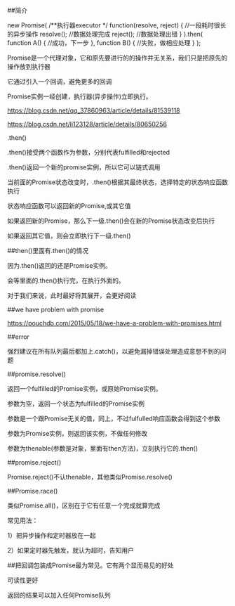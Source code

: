 ##简介	

new Promise(
	  /**执行器executor */
	  function(resolve, reject) {
	    //一段耗时很长的异步操作
	    resolve(); //数据处理完成
	    reject(); //数据处理出错
	  }
	).then(
	  function A() {
	    //成功，下一步
	  },
	  function B() {
	    //失败，做相应处理
	  }
	);


Promise是一个代理对象，它和原先要进行的的操作并无关系，我们只是把原先的操作放到执行器


它通过引入一个回调，避免更多的回调


Promise实例一经创建，执行器(异步操作)立即执行。

https://blog.csdn.net/qq_37860963/article/details/81539118

https://blog.csdn.net/li123128/article/details/80650256

.then()

.then()接受两个函数作为参数，分别代表fulfilled和rejected

.then()返回一个新的promise实例，所以它可以链式调用

当前面的Promise状态改变时，.then()根据其最终状态，选择特定的状态响应函数执行

状态响应函数可以返回新的Promise,或其它值

如果返回新的Promise，那么下一级.then()会在新的Promise状态改变后执行

如果返回其它值，则会立即执行下一级.then()


##then()里面有.then()的情况

因为.then()返回的还是Promise实例。

会等里面的.then()执行完，在执行外面的。

对于我们来说，此时最好将其展开，会更好阅读

##we have problem with promise

https://pouchdb.com/2015/05/18/we-have-a-problem-with-promises.html

##error

强烈建议在所有队列最后都加上.catch()，以避免漏掉错误处理造成意想不到的问题

##promise.resolve()

返回一个fulfilled的Promise实例，或原始Promise实例。

参数为空，返回一个状态为fulfilled的Promise实例

参数是一个跟Promise无关的值，同上，不过fulfulled响应函数会得到这个参数

参数为Promise实例，则返回该实例，不做任何修改

参数为thenable(参数是对象，里面有then方法)，立刻执行它的.then()

##promise.reject()

Promise.reject()不认thenable，其他类似Promise.resolve()

##Promise.race()

类似Promise.all()，区别在于它有任意一个完成就算完成

常见用法：

1）把异步操作和定时器放在一起

2）如果定时器先触发，就认为超时，告知用户

##把回调包装成Promise最为常见。它有两个显而易见的好处

可读性更好

返回的结果可以加入任何Promise队列